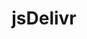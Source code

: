 ---
blog: https://www.jsdelivr.com/blog/
codehost: https://github.com/https://github.com/jsdelivr/jsdelivr
logohandle: jsdelivr
sort: jsdelivr
title: jsDelivr
twitter: https://x.com/jsDelivr
website: https://www.jsdelivr.com/
wikipedia: https://en.wikipedia.org/wiki/JSDelivr
---